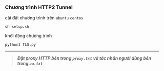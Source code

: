 ### Chương trình HTTP2 Tunnel
cài đặt chương trình trên `ubuntu` `centos`
```
sh setup.sh
```
khởi động chương trình
```
python3 TLS.py
```
---------------------------------------------------------------

>***Đặt proxy HTTP bên trong `proxy.txt` và tác nhân người dùng bên trong `ua.txt`***

